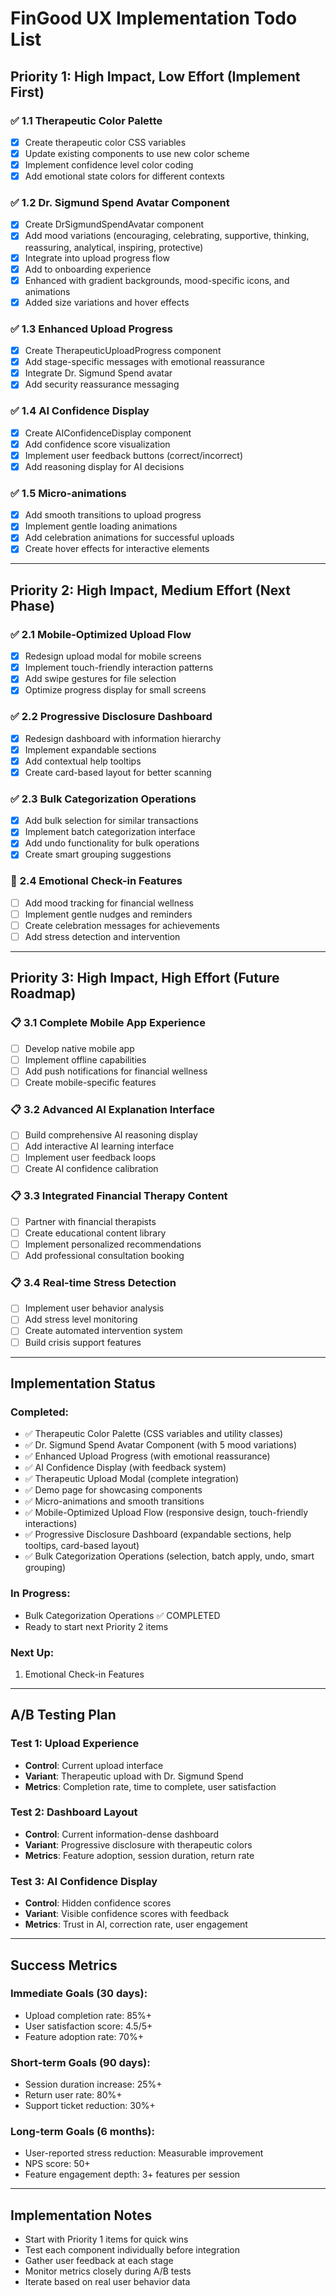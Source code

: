 # FinGood UX Implementation Todo List

## **Priority 1: High Impact, Low Effort (Implement First)**

### ✅ **1.1 Therapeutic Color Palette**
- [x] Create therapeutic color CSS variables
- [x] Update existing components to use new color scheme
- [x] Implement confidence level color coding
- [x] Add emotional state colors for different contexts

### ✅ **1.2 Dr. Sigmund Spend Avatar Component**
- [x] Create DrSigmundSpendAvatar component
- [x] Add mood variations (encouraging, celebrating, supportive, thinking, reassuring, analytical, inspiring, protective)
- [x] Integrate into upload progress flow
- [x] Add to onboarding experience
- [x] Enhanced with gradient backgrounds, mood-specific icons, and animations
- [x] Added size variations and hover effects

### ✅ **1.3 Enhanced Upload Progress**
- [x] Create TherapeuticUploadProgress component
- [x] Add stage-specific messages with emotional reassurance
- [x] Integrate Dr. Sigmund Spend avatar
- [x] Add security reassurance messaging

### ✅ **1.4 AI Confidence Display**
- [x] Create AIConfidenceDisplay component
- [x] Add confidence score visualization
- [x] Implement user feedback buttons (correct/incorrect)
- [x] Add reasoning display for AI decisions

### ✅ **1.5 Micro-animations**
- [x] Add smooth transitions to upload progress
- [x] Implement gentle loading animations
- [x] Add celebration animations for successful uploads
- [x] Create hover effects for interactive elements

---

## **Priority 2: High Impact, Medium Effort (Next Phase)**

### ✅ **2.1 Mobile-Optimized Upload Flow**
- [x] Redesign upload modal for mobile screens
- [x] Implement touch-friendly interaction patterns
- [x] Add swipe gestures for file selection
- [x] Optimize progress display for small screens

### ✅ **2.2 Progressive Disclosure Dashboard**
- [x] Redesign dashboard with information hierarchy
- [x] Implement expandable sections
- [x] Add contextual help tooltips
- [x] Create card-based layout for better scanning

### ✅ **2.3 Bulk Categorization Operations**
- [x] Add bulk selection for similar transactions
- [x] Implement batch categorization interface
- [x] Add undo functionality for bulk operations
- [x] Create smart grouping suggestions

### 🔄 **2.4 Emotional Check-in Features**
- [ ] Add mood tracking for financial wellness
- [ ] Implement gentle nudges and reminders
- [ ] Create celebration messages for achievements
- [ ] Add stress detection and intervention

---

## **Priority 3: High Impact, High Effort (Future Roadmap)**

### 📋 **3.1 Complete Mobile App Experience**
- [ ] Develop native mobile app
- [ ] Implement offline capabilities
- [ ] Add push notifications for financial wellness
- [ ] Create mobile-specific features

### 📋 **3.2 Advanced AI Explanation Interface**
- [ ] Build comprehensive AI reasoning display
- [ ] Add interactive AI learning interface
- [ ] Implement user feedback loops
- [ ] Create AI confidence calibration

### 📋 **3.3 Integrated Financial Therapy Content**
- [ ] Partner with financial therapists
- [ ] Create educational content library
- [ ] Implement personalized recommendations
- [ ] Add professional consultation booking

### 📋 **3.4 Real-time Stress Detection**
- [ ] Implement user behavior analysis
- [ ] Add stress level monitoring
- [ ] Create automated intervention system
- [ ] Build crisis support features

---

## **Implementation Status**

### **Completed:**
- ✅ Therapeutic Color Palette (CSS variables and utility classes)
- ✅ Dr. Sigmund Spend Avatar Component (with 5 mood variations)
- ✅ Enhanced Upload Progress (with emotional reassurance)
- ✅ AI Confidence Display (with feedback system)
- ✅ Therapeutic Upload Modal (complete integration)
- ✅ Demo page for showcasing components
- ✅ Micro-animations and smooth transitions
- ✅ Mobile-Optimized Upload Flow (responsive design, touch-friendly interactions)
- ✅ Progressive Disclosure Dashboard (expandable sections, help tooltips, card-based layout)
- ✅ Bulk Categorization Operations (selection, batch apply, undo, smart grouping)

### **In Progress:**
- Bulk Categorization Operations ✅ COMPLETED
- Ready to start next Priority 2 items

### **Next Up:**
1. Emotional Check-in Features

---

## **A/B Testing Plan**

### **Test 1: Upload Experience**
- **Control**: Current upload interface
- **Variant**: Therapeutic upload with Dr. Sigmund Spend
- **Metrics**: Completion rate, time to complete, user satisfaction

### **Test 2: Dashboard Layout**
- **Control**: Current information-dense dashboard
- **Variant**: Progressive disclosure with therapeutic colors
- **Metrics**: Feature adoption, session duration, return rate

### **Test 3: AI Confidence Display**
- **Control**: Hidden confidence scores
- **Variant**: Visible confidence scores with feedback
- **Metrics**: Trust in AI, correction rate, user engagement

---

## **Success Metrics**

### **Immediate Goals (30 days):**
- Upload completion rate: 85%+
- User satisfaction score: 4.5/5+
- Feature adoption rate: 70%+

### **Short-term Goals (90 days):**
- Session duration increase: 25%+
- Return user rate: 80%+
- Support ticket reduction: 30%+

### **Long-term Goals (6 months):**
- User-reported stress reduction: Measurable improvement
- NPS score: 50+
- Feature engagement depth: 3+ features per session

---

## **Implementation Notes**

- Start with Priority 1 items for quick wins
- Test each component individually before integration
- Gather user feedback at each stage
- Monitor metrics closely during A/B tests
- Iterate based on real user behavior data
